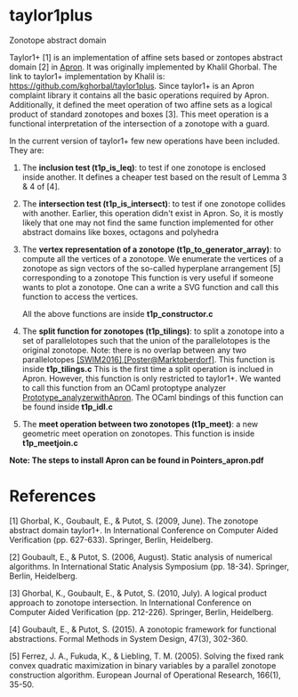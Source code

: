 # taylor1plus
Zonotope abstract domain

Taylor1+ [1] is an implementation of affine sets based or zontopes abstract domain [2] in [Apron](http://apron.cri.ensmp.fr/library/).
It was originally implemented by Khalil Ghorbal. The link to taylor1+ implementation by Khalil is: https://github.com/kghorbal/taylor1plus. 
Since taylor1+ is an Apron complaint library it contains all the basic operations required by Apron. Additionally, it defined the meet operation of two affine sets as a logical product of standard zonotopes and boxes [3]. This meet operation is a functional interpretation of the intersection of a zonotope with a guard. 

In the current version of taylor1+ few new operations have been included. They are:

1. The **inclusion test (t1p_is_leq)**: to test if one zonotope is enclosed inside another. 
   It defines a cheaper test based on the result of Lemma 3 & 4 of [4]. 
   
2. The **intersection test (t1p_is_intersect)**: to test if one zonotope collides with another. 
   Earlier, this operation didn't exist in Apron. So, it is mostly likely that one may not find the same function implemented for    other abstract domains like boxes, octagons and polyhedra

3. The **vertex representation of a zonotope (t1p_to_generator_array)**: to compute all the vertices of a zonotope.
   We enumerate the vertices of a zonotope as sign vectors of the so-called hyperplane arrangement [5] corresponding to a zonotope
   This function is very useful if someone wants to plot a zonotope. One can a write a SVG function and call this function to access the vertices.  
   
   All the above functions are inside **t1p_constructor.c**
   
4. The **split function for zonotopes (t1p_tilings)**: to split a zonotope into a set of parallelotopes such that the union of the  parallelotopes is the original zonotope. Note: there is no overlap between any two parallelotopes [[SWIM2016]](https://swim2016.sciencesconf.org/data/pages/Kabi_Goubault_Putot.pdf),[[Poster@Marktoberdorf]](https://asimod.in.tum.de/2017/posters/Kabi_Bibek.pdf).
  This function is inside **t1p_tilings.c**
  This is the first time a split operation is inclued in Apron. 
  However, this function is only restricted to taylor1+. 
  We wanted to call this function from an OCaml protoptype analyzer [Prototype_analyzerwithApron](https://github.com/bibekkabi/Prototype_analyzerwithApron). The OCaml bindings of this function can be found inside **t1p_idl.c**
  
5. The **meet operation between two zonotopes (t1p_meet)**: a new geometric meet operation on zonotopes. 
   This function is inside **t1p_meetjoin.c**
   
**Note: The steps to install Apron can be found in Pointers_apron.pdf** 
   
 
# References

[1] Ghorbal, K., Goubault, E., & Putot, S. (2009, June). The zonotope abstract domain taylor1+. In International Conference on Computer Aided Verification (pp. 627-633). Springer, Berlin, Heidelberg.

[2] Goubault, E., & Putot, S. (2006, August). Static analysis of numerical algorithms. In International Static Analysis Symposium (pp. 18-34). Springer, Berlin, Heidelberg.

[3] Ghorbal, K., Goubault, E., & Putot, S. (2010, July). A logical product approach to zonotope intersection. In International Conference on Computer Aided Verification (pp. 212-226). Springer, Berlin, Heidelberg.

[4] Goubault, E., & Putot, S. (2015). A zonotopic framework for functional abstractions. Formal Methods in System Design, 47(3), 302-360.

[5] Ferrez, J. A., Fukuda, K., & Liebling, T. M. (2005). Solving the fixed rank convex quadratic maximization in binary variables by a parallel zonotope construction algorithm. European Journal of Operational Research, 166(1), 35-50.
